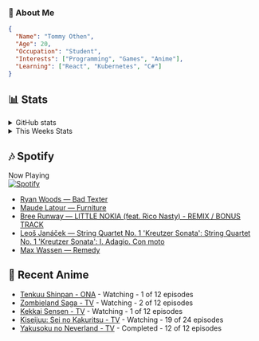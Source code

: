 ### 👋 About Me
```json
{
  "Name": "Tommy Othen",
  "Age": 20,
  "Occupation": "Student",
  "Interests": ["Programming", "Games", "Anime"],
  "Learning": ["React", "Kubernetes", "C#"]
}
```

## 📊 Stats
<details>
  <summary>GitHub stats</summary>
  <a href="https://github.com/anuraghazra/github-readme-stats">
    <img src="https://github-readme-stats.vercel.app/api?username=DaSushiAsian&show_icons=true&count_private=true&hide=prs,issues">
  </a>
</details>

<details>
  <summary>This Weeks Stats</summary>
  <a href="https://github.com/anuraghazra/github-readme-stats">
    <img src="https://github-readme-stats.vercel.app/api/wakatime?username=DaSushiAsian&cache_seconds=1800&custom_title=Top Languages">
  </a>
</details>

## 🎶 Spotify
Now Playing\
[![Spotify](https://novatorem-dasushiasian.vercel.app/api/spotify)](https://open.spotify.com/user/g90805640970)
<!-- LASTFM:START -->
* [Ryan Woods — Bad Texter](https://www.last.fm/music/Ryan+Woods/_/Bad+Texter)
* [Maude Latour — Furniture](https://www.last.fm/music/Maude+Latour/_/Furniture)
* [Bree Runway — LITTLE NOKIA (feat. Rico Nasty) - REMIX / BONUS TRACK](https://www.last.fm/music/Bree+Runway/_/LITTLE+NOKIA+(feat.+Rico+Nasty)+-+REMIX+%2F+BONUS+TRACK)
* [Leoš Janáček — String Quartet No. 1 'Kreutzer Sonata': String Quartet No. 1 'Kreutzer Sonata': I. Adagio. Con moto](https://www.last.fm/music/Leo%C5%A1+Jan%C3%A1%C4%8Dek/_/String+Quartet+No.+1+%27Kreutzer+Sonata%27:+String+Quartet+No.+1+%27Kreutzer+Sonata%27:+I.+Adagio.+Con+moto)
* [Max Wassen — Remedy](https://www.last.fm/music/Max+Wassen/_/Remedy)<!-- LASTFM:END -->

## 🗻 Recent Anime
<!-- ANIME-LIST:START -->
* [Tenkuu Shinpan - ONA](https://myanimelist.net/anime/43690/Tenkuu_Shinpan) - Watching - 1 of 12 episodes
* [Zombieland Saga - TV](https://myanimelist.net/anime/37976/Zombieland_Saga) - Watching - 2 of 12 episodes
* [Kekkai Sensen - TV](https://myanimelist.net/anime/24439/Kekkai_Sensen) - Watching - 1 of 12 episodes
* [Kiseijuu: Sei no Kakuritsu - TV](https://myanimelist.net/anime/22535/Kiseijuu__Sei_no_Kakuritsu) - Watching - 19 of 24 episodes
* [Yakusoku no Neverland - TV](https://myanimelist.net/anime/37779/Yakusoku_no_Neverland) - Completed - 12 of 12 episodes<!-- ANIME-LIST:END -->
